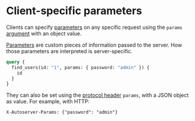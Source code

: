 # Client-specific parameters

Clients can specify
[parameters](../../server/configuration/functions.md#parameters) on any specific
request using the `params` [argument](../rpc/README.md#rpc) with an object
value.

[Parameters](../../server/configuration/functions.md#parameters) are custom
pieces of information passed to the server. How those parameters are interpreted
is server-specific.

```graphql
query {
  find_users(id: "1", params: { password: "admin" }) {
    id
  }
}
```

They can also be set using the [protocol header](../protocols/README.md)
`params`, with a JSON object as value. For example, with HTTP:

```HTTP
X-Autoserver-Params: {"password": "admin"}
```
